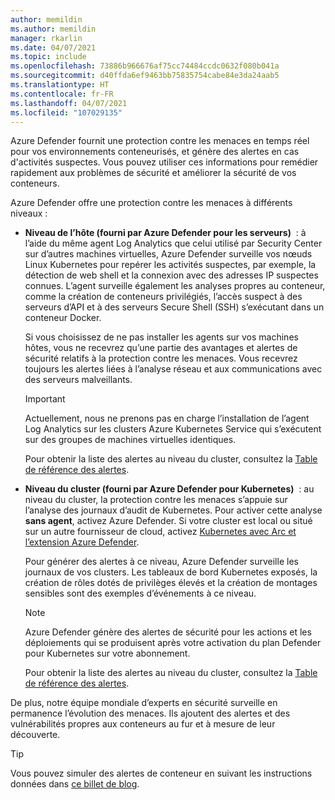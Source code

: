 ```yaml
---
author: memildin
ms.author: memildin
manager: rkarlin
ms.date: 04/07/2021
ms.topic: include
ms.openlocfilehash: 73886b966676af75cc74484ccdc0632f080b041a
ms.sourcegitcommit: d40ffda6ef9463bb75835754cabe84e3da24aab5
ms.translationtype: HT
ms.contentlocale: fr-FR
ms.lasthandoff: 04/07/2021
ms.locfileid: "107029135"
---
```

Azure Defender fournit une protection contre les menaces en temps réel pour vos environnements conteneurisés, et génère des alertes en cas d'activités suspectes. Vous pouvez utiliser ces informations pour remédier rapidement aux problèmes de sécurité et améliorer la sécurité de vos conteneurs.

Azure Defender offre une protection contre les menaces à différents niveaux : 

* **Niveau de l’hôte (fourni par Azure Defender pour les serveurs)**  : à l’aide du même agent Log Analytics que celui utilisé par Security Center sur d’autres machines virtuelles, Azure Defender surveille vos nœuds Linux Kubernetes pour repérer les activités suspectes, par exemple, la détection de web shell et la connexion avec des adresses IP suspectes connues. L’agent surveille également les analyses propres au conteneur, comme la création de conteneurs privilégiés, l’accès suspect à des serveurs d’API et à des serveurs Secure Shell (SSH) s’exécutant dans un conteneur Docker.

    Si vous choisissez de ne pas installer les agents sur vos machines hôtes, vous ne recevrez qu’une partie des avantages et alertes de sécurité relatifs à la protection contre les menaces. Vous recevrez toujours les alertes liées à l’analyse réseau et aux communications avec des serveurs malveillants.

    >[!IMPORTANT]
    > Actuellement, nous ne prenons pas en charge l’installation de l’agent Log Analytics sur les clusters Azure Kubernetes Service qui s’exécutent sur des groupes de machines virtuelles identiques.

    Pour obtenir la liste des alertes au niveau du cluster, consultez la [Table de référence des alertes](../articles/security-center/alerts-reference.md#alerts-containerhost).


* **Niveau du cluster (fourni par Azure Defender pour Kubernetes)**  : au niveau du cluster, la protection contre les menaces s’appuie sur l’analyse des journaux d’audit de Kubernetes. Pour activer cette analyse **sans agent**, activez Azure Defender. Si votre cluster est local ou situé sur un autre fournisseur de cloud, activez [Kubernetes avec Arc et l’extension Azure Defender](../articles/security-center/defender-for-kubernetes-azure-arc.md).

    Pour générer des alertes à ce niveau, Azure Defender surveille les journaux de vos clusters. Les tableaux de bord Kubernetes exposés, la création de rôles dotés de privilèges élevés et la création de montages sensibles sont des exemples d’événements à ce niveau.

    >[!NOTE]
    > Azure Defender génère des alertes de sécurité pour les actions et les déploiements qui se produisent après votre activation du plan Defender pour Kubernetes sur votre abonnement. 

    Pour obtenir la liste des alertes au niveau du cluster, consultez la [Table de référence des alertes](../articles/security-center/alerts-reference.md#alerts-akscluster).

De plus, notre équipe mondiale d’experts en sécurité surveille en permanence l’évolution des menaces. Ils ajoutent des alertes et des vulnérabilités propres aux conteneurs au fur et à mesure de leur découverte.

> [!TIP]
> Vous pouvez simuler des alertes de conteneur en suivant les instructions données dans [ce billet de blog](https://techcommunity.microsoft.com/t5/azure-security-center/how-to-demonstrate-the-new-containers-features-in-azure-security/ba-p/1011270).